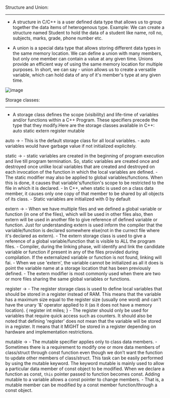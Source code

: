 Structure and Union:
********************
- A structure in C/C++ is a user defined data type that allows us to group together the data items of heterogenous type.
Example: We can create a structure named Student to hold the data of a student like name, roll no, subjects, marks, grade, phone number etc.

- A union is a special data type that allows storing different data types in the same memory location.
We can define a union with many members, but only one member can contain a value at any given time. Unions provide an efficient way of using the same memory location for multiple purposes. 
In short, we can say - union allows us to create a versatile variable, which can hold data of any of it's member's type at any given time.

![image](https://user-images.githubusercontent.com/47342068/112730725-245f0380-8f59-11eb-88af-43e89d4a8d95.png)

Storage classes:
****************
- A storage class defines the scope (visibility) and life-time of variables and/or functions within a C++ Program. These specifiers precede the type that they modify.Here are the storage classes available in C++:
    auto
    static
    extern
    register
    mutable

auto ->
    - This is the default storage class for all local variables.
    - auto variables would have garbage value if not initialized explicitely.

static ->
    - static variables are created in the beginning of program execution and 
    live till program termination. So, static variables are created once and destroyed once unlike local variables that are created and destroyed on each invocation of the function in which the local variables are defined.
    - The static modifier may also be applied to 
    global variables/functions. When this is done, it causes that variable's/function's scope to be restricted to the file in which it is declared.
    - In C++, when static is used on a class data member, it causes only one copy of that member to be shared by all objects of its class.
    - Static variables are initialized with 0 by default

extern ->
    - When we have multiple files and we defined a global variable or function (in one of the files), which will be used in other files also, then extern will be used in another file to give reference of defined variable or function. Just for understanding extern is used inform the compiler that the variable/function is declared somewhere else(not in the currect file where it's declared as extern).
    - The extern storage class is used to give a reference of a global variable/function that is visible to ALL the program files.
    - Compiler, during the linking phase, will identify and link the candidate variable or function if present in any of the files provided during compilation. If the externalized variable or function is not found, linking will fai.
    - When we use 'extern', the variable cannot be initialized as all it does is point the variable name at a storage location that has been previously defined.
    - The extern modifier is most commonly used when there are two or more files sharing the same global variables or functions.

register ->
    - The register storage class is used to define local variables that should be stored in a register instead of RAM. This means that the variable has a maximum size equal to the register size (usually one word) and can't have the unary '&' operator applied to it (as it does not have a memory location).
    {
        register int  miles;
    }
    - The register should only be used for variables that require quick access such as counters. It should also be noted that defining 'register' does not mean that the variable will be stored in a register. It means that it MIGHT be stored in a register depending on hardware and implementation restrictions.

mutable ->
    - The mutable specifier applies only to class data members.
    - Sometimes there is a requirement to modify one or more data members of class/struct through const function even though we don’t want the function to update other members of class/struct. This task can be easily performed by using the mutable keyword. The keyword mutable is mainly used to allow a particular data member of const object to be modified. When we declare a function as const, `this` pointer passed to function becomes const. Adding mutable to a variable allows a const pointer to change members.
    - That is, a mutable member can be modified by a const member function/through a const object.


